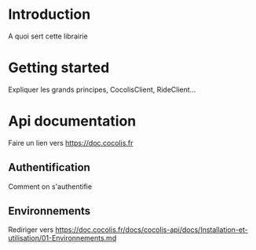 # Introduction

A quoi sert cette librairie

# Getting started

Expliquer les grands principes, CocolisClient, RideClient...

# Api documentation

Faire un lien vers https://doc.cocolis.fr

## Authentification

Comment on s'authentifie

## Environnements

Rediriger vers https://doc.cocolis.fr/docs/cocolis-api/docs/Installation-et-utilisation/01-Environnements.md

